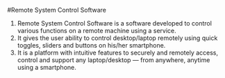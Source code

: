 #Remote System Control Software
1. Remote System Control Software is a software developed to control various functions on a remote machine using a service. 
2. It gives the user ability to control desktop/laptop remotely using quick toggles, sliders and buttons on his/her smartphone. 
3. It is a platform with intuitive features to securely and remotely access, control and support any laptop/desktop — from anywhere, anytime using a smartphone.
